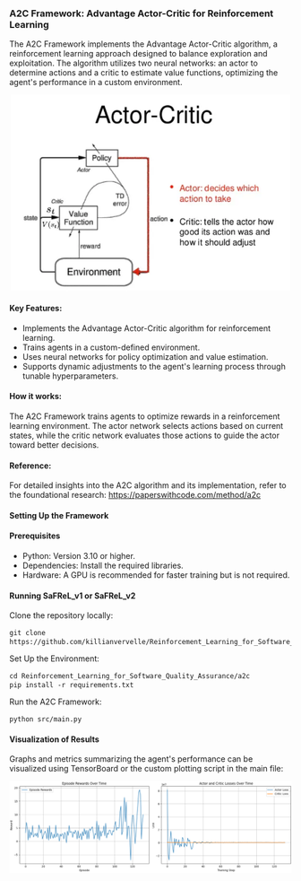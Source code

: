 ### A2C Framework: Advantage Actor-Critic for Reinforcement Learning
The A2C Framework implements the Advantage Actor-Critic algorithm, a reinforcement learning approach designed to balance exploration and exploitation. The algorithm utilizes two neural networks: an actor to determine actions and a critic to estimate value functions, optimizing the agent's performance in a custom environment. 
<div align="center">
  <img src="../img/a2c.png" alt="Alt text" width="500">
</div>

#### Key Features:
- Implements the Advantage Actor-Critic algorithm for reinforcement learning.
- Trains agents in a custom-defined environment.
- Uses neural networks for policy optimization and value estimation.
- Supports dynamic adjustments to the agent's learning process through tunable hyperparameters.

#### How it works:
The A2C Framework trains agents to optimize rewards in a reinforcement learning environment. The actor network selects actions based on current states, while the critic network evaluates those actions to guide the actor toward better decisions. 

#### Reference: 
For detailed insights into the A2C algorithm and its implementation, refer to the foundational research:
https://paperswithcode.com/method/a2c

#### Setting Up the Framework
#### Prerequisites
* Python: Version 3.10 or higher.
* Dependencies: Install the required libraries.
* Hardware: A GPU is recommended for faster training but is not required.


#### Running SaFReL_v1 or SaFReL_v2

Clone the repository locally:
```
git clone https://github.com/killianvervelle/Reinforcement_Learning_for_Software_Quality_Assurance
```
Set Up the Environment:
```
cd Reinforcement_Learning_for_Software_Quality_Assurance/a2c
pip install -r requirements.txt
```
Run the A2C Framework:
```
python src/main.py
```

#### Visualization of Results
Graphs and metrics summarizing the agent's performance can be visualized using TensorBoard or the custom plotting script in the main file:
<div align="center">
  <img src="../img/a2cresults.png" alt="Alt text" width="2000">
</div>